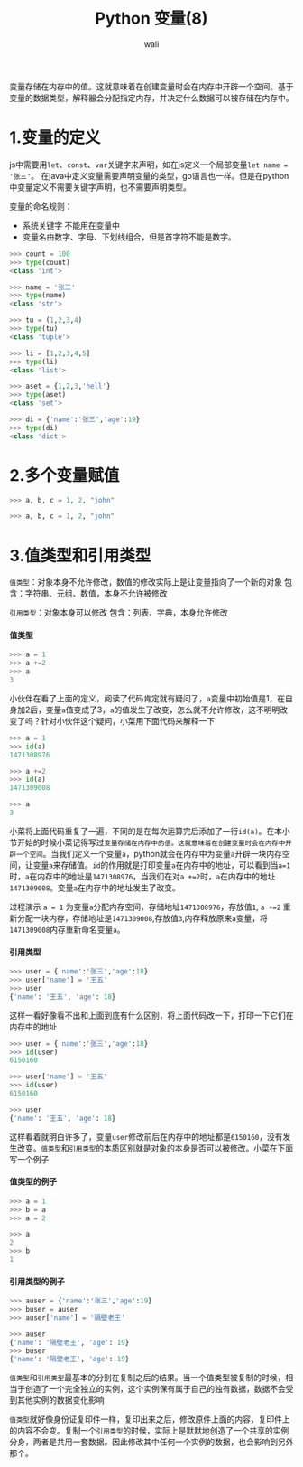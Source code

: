 ﻿---
layout: post
title: Python 变量(8)  #标题
tagline: python3.7 入门教程
category: python      #分类
author: wali    #作者
tag: Python     #标签
ghurl:        #github url
ghurl_zip:   #github zip下载
comments: true

post_nav: ["1.变量的定义","2.多个变量赋值","3.值类型和引用类型"]
group_tag: python3.7 入门教程
---

变量存储在内存中的值。这就意味着在创建变量时会在内存中开辟一个空间。基于变量的数据类型，解释器会分配指定内存，并决定什么数据可以被存储在内存中。

# 1.变量的定义

js中需要用`let`、`const`、`var`关键字来声明，如在js定义一个局部变量`let name = '张三'`。 在java中定义变量需要声明变量的类型，go语言也一样。但是在python中变量定义不需要关键字声明，也不需要声明类型。

变量的命名规则：
- 系统关键字 不能用在变量中
- 变量名由数字、字母、下划线组合，但是首字符不能是数字。

```python
>>> count = 100
>>> type(count)
<class 'int'>

>>> name = '张三'
>>> type(name)
<class 'str'>

>>> tu = (1,2,3,4)
>>> type(tu)
<class 'tuple'>

>>> li = [1,2,3,4,5]
>>> type(li)
<class 'list'>

>>> aset = {1,2,3,'hell'}
>>> type(aset)
<class 'set'>

>>> di = {'name':'张三','age':19}
>>> type(di)
<class 'dict'>
```

# 2.多个变量赋值

```python
>>> a, b, c = 1, 2, "john"

>>> a, b, c = 1, 2, "john"
```

# 3.值类型和引用类型

`值类型`：对象本身不允许修改，数值的修改实际上是让变量指向了一个新的对象
包含：字符串、元组、数值，本身不允许被修改

`引用类型`：对象本身可以修改
包含：列表、字典，本身允许修改

#### 值类型

```python
>>> a = 1
>>> a +=2
>>> a
3
```
小伙伴在看了上面的定义，阅读了代码肯定就有疑问了，`a`变量中初始值是1，在自身加2后，变量`a`值变成了3，`a`的值发生了改变，怎么就不允许修改，这不明明改变了吗？针对小伙伴这个疑问，小菜用下面代码来解释一下

```python
>>> a = 1
>>> id(a)
1471308976

>>> a +=2
>>> id(a)
1471309008

>>> a
3
```
小菜将上面代码重复了一遍，不同的是在每次运算完后添加了一行`id(a)`。在本小节开始的时候小菜记得写过`变量存储在内存中的值。这就意味着在创建变量时会在内存中开辟一个空间`。当我们定义一个变量`a`，python就会在内存中为变量`a`开辟一块内存空间，让变量`a`来存储值。`id`的作用就是打印变量`a`在内存中的地址，可以看到当`a=1`时，`a`在内存中的地址是`1471308976`，当我们在对`a +=2`时，`a`在内存中的地址`1471309008`。变量`a`在内存中的地址发生了改变。

过程演示 `a = 1` 为变量`a`分配内存空间，存储地址`1471308976`，存放值`1`, `a +=2` 重新分配一块内存，存储地址是`1471309008`,存放值`3`,内存释放原来`a`变量，将`1471309008`内存重新命名变量`a`。

#### 引用类型

```python 
>>> user = {'name':'张三','age':18}
>>> user['name'] = '王五'
>>> user
{'name': '王五', 'age': 18}
```

这样一看好像看不出和上面到底有什么区别，将上面代码改一下，打印一下它们在内存中的地址

```python
>>> user = {'name':'张三','age':18}
>>> id(user)
6150160

>>> user['name'] = '王五'
>>> id(user)
6150160

>>> user
{'name': '王五', 'age': 18}
```
这样看着就明白许多了，变量`user`修改前后在内存中的地址都是`6150160`，没有发生改变。`值类型`和`引用类型`的本质区别就是对象的本身是否可以被修改。小菜在下面写一个例子

#### 值类型的例子

```python
>>> a = 1
>>> b = a
>>> a = 2

>>> a
2 
>>> b
1
```

#### 引用类型的例子

```python
>>> auser = {'name':'张三','age':19}
>>> buser = auser
>>> auser['name'] = '隔壁老王'

>>> auser
{'name': '隔壁老王', 'age': 19}
>>> buser
{'name': '隔壁老王', 'age': 19}
```

`值类型`和`引用类型`最基本的分别在复制之后的结果。当一个值类型被复制的时候，相当于创造了一个完全独立的实例，这个实例保有属于自己的独有数据，数据不会受到其他实例的数据变化影响

`值类型`就好像身份证复印件一样，复印出来之后，修改原件上面的内容，复印件上的内容不会变。复制一个`引用类型`的时候，实际上是默默地创造了一个共享的实例分身，两者是共用一套数据。因此修改其中任何一个实例的数据，也会影响到另外那个。